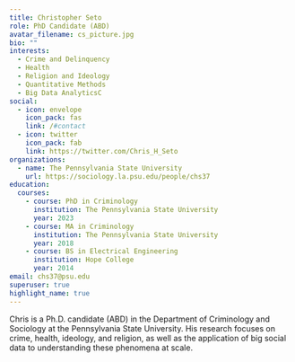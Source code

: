```yaml
---
title: Christopher Seto
role: PhD Candidate (ABD)
avatar_filename: cs_picture.jpg
bio: ""
interests:
  - Crime and Delinquency
  - Health
  - Religion and Ideology
  - Quantitative Methods
  - Big Data AnalyticsC
social:
  - icon: envelope
    icon_pack: fas
    link: /#contact
  - icon: twitter
    icon_pack: fab
    link: https://twitter.com/Chris_H_Seto
organizations:
  - name: The Pennsylvania State University
    url: https://sociology.la.psu.edu/people/chs37
education:
  courses:
    - course: PhD in Criminology
      institution: The Pennsylvania State University
      year: 2023
    - course: MA in Criminology
      institution: The Pennsylvania State University
      year: 2018
    - course: BS in Electrical Engineering
      institution: Hope College
      year: 2014
email: chs37@psu.edu
superuser: true
highlight_name: true
---
```

<!--StartFragment-->

Chris is a Ph.D. candidate (ABD) in the Department of Criminology and Sociology at the Pennsylvania State University. His research focuses on crime, health, ideology, and religion, as well as the application of big social data to understanding these phenomena at scale.

<!--EndFragment-->